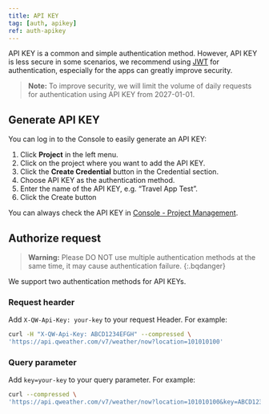 ```yaml
---
title: API KEY
tag: [auth, apikey]
ref: auth-apikey
---
```


API KEY is a common and simple authentication method. However, API KEY is less secure in some scenarios, we recommend using [JWT](/en/docs/authentication/jwt/) for authentication, especially for the apps can greatly improve security.

> **Note:** To improve security, we will limit the volume of daily requests for authentication using API KEY from 2027-01-01.

## Generate API KEY

You can log in to the Console to easily generate an API KEY:

1. Click **Project** in the left menu.
2. Click on the project where you want to add the API KEY.
3. Click the **Create Credential** button in the Credential section.
4. Choose API KEY as the authentication method.
5. Enter the name of the API KEY, e.g. “Travel App Test”.
6. Click the Create button

You can always check the API KEY in [Console - Project Management](https://console.qweather.com/#/apps).

## Authorize request

> **Warning:** Please DO NOT use multiple authentication methods at the same time, it may cause authentication failure.
{:.bqdanger}

We support two authentication methods for API KEYs.

### Request hearder

Add `X-QW-Api-Key: your-key` to your request Header. For example:

```bash
curl -H "X-QW-Api-Key: ABCD1234EFGH" --compressed \
'https://api.qweather.com/v7/weather/now?location=101010100'
```

### Query parameter

Add `key=your-key` to your query parameter. For example:

```bash
curl --compressed \
'https://api.qweather.com/v7/weather/now?location=101010100&key=ABCD1234EFGH'
```



